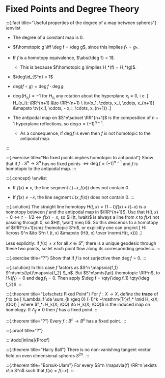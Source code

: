 # Fixed Points and Degree Theory

:::{.fact title="Useful properties of the degree of a map between spheres"}
\envlist

- The degree of a constant map is 0.

- $f\homotopic g \iff \deg f = \deg g$, since this implies $f_* = g_*$.

- If $f$ is a homotopy equivalence, $\abs{\deg f} = 1$.
  - This is because $f\homotopic g \implies H_*(f) = H_*(g)$.

- $\deg\id_{S^n} = 1$

- $\text{deg} (f\circ g) = \deg f \cdot \deg g$

- $\deg(H_{x_i}) = -1$ for $H_{x_i}$ any rotation about the hyperplane $x_i = 0$, i.e. 
\[
H_{x_i}: \RR^{n+1} &\to \RR^{n+1} \\
\tv{x_1, \cdots, x_i, \cdots, x_{n+1}} 
&\mapsto
\tv{x_1, \cdots, - x_i, \cdots, x_{n+1}} 
.\]

- The antipodal map on $S^n\subset \RR^{n+1}$ is the composition of $n+1$ hyperplane reflections, so $\deg\alpha = (-1)^{n+1}$.
  - As a consequence, if $\deg f$ is even then $f$ is not homotopic to the antipodal map.

:::


:::{.exercise title="No fixed points implies homotopic to antipodal"}
Show that if $f: S^n\to S^n$ has no fixed points $\iff \deg f = (-1)^{n+1}$ and $f$ is homotopic to the antipodal map.
:::

:::{.concept}
\envlist

- If $f(x)\neq x$, the line segment $L(-x, f(x))$ does not contain $0$. 

- If $f(x) \neq -x$, the line segment $L(x, f(x))$ does not contain $0$.
:::

:::{.solution}
The straight line homotopy $H(t, x) = (1-t)f(x) + t(-x)$ is a homotopy between $f$ and the antipodal map in $\RR^{n+1}$.
Use that $H(t, x) = 0 \iff t=1/2 \iff f(x) = x$, so $H(t, \wait)$ is always a line from $x$ to $f(x)$ not passing through $0$, so $H(t, \wait) \neq 0$. 
So this descends to a homotopy of $\RR^{n+1}\smz \homotopic S^n$, or explicitly one can project
\[
H: I\cross S^n &\to S^n \\
(t, x) &\mapsto {H(t, x) \over \norm{H(t, x)}}
.\]

Less explicitly: if $f(x) \neq x$ for all $x\in S^n$, there is a unique geodesic through these two points, so let each point flow along its corresponding geodesic.
:::


:::{.exercise title="?"}
Show that if $f$ is not surjective then $\deg f = 0$.
:::


:::{.solution}
In this case $f$ factors as $S^n \mapsvia{f_1} S^n\smts{\pt}\mapsvia{f_2} S_n$.
But $S^n\smts{\pt} \homotopic \RR^n$, to $H_*(f_1) = 0$ and $\deg f_1 = 0$.
Then apply $\deg f = \qty{\deg f_1} \qty{\deg f_2}$.
:::





:::{.theorem title="Lefschetz Fixed Point"}
For $f:X\to X$, define the **trace** of $f$ to be
\[
\Lambda_f \da \sum_{k \geq 0} (-1)^k ~\mathrm{Tr}(f_* \mid H_k(X; \QQ))
\]
where $f_*: H_k(X; \QQ) \to H_k(X; \QQ)$ is the induced map on homology.
If $\Lambda_f \neq 0$ then $f$ has a fixed point.
:::

:::{.theorem title="?"}
Every $f: B^n \to B^n$ has a fixed point.
:::

:::{.proof title="?"}

:::
\todo[inline]{Proof}

:::{.theorem title="Hairy Ball"}
There is no non-vanishing tangent vector field on even dimensional spheres $S^{2n}$.
:::

:::{.theorem title="Borsuk-Ulam"}
For every $S^n \mapsvia{f} \RR^n \exists x\in S^n$ such that $f(x) = f(-x)$.
:::
